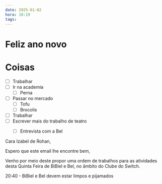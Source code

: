 ```yaml
---
date: 2025-01-02
hora: 10:19
tags:
---
```




# Feliz ano novo

# Coisas
- [ ] Trabalhar
- [ ] Ir na academia
	- [ ] Perna
- [ ] Passar no mercado 
	- [ ] Tofu
	- [ ] Brocolis
- [ ] Trabalhar
- [ ] Escrever mais do trabalho de teatro
	- [ ] Entrevista com a Bel


Cara Izabel de Rohan,

Espero que este email lhe encontre bem,

Venho por meio deste propor uma ordem de trabalhos para as atividades desta Quinta Feira de BiBiel e Bel, no âmbito do Clube do Switch. 

20:40 - BiBiel e Bel devem estar limpos e pijamados

